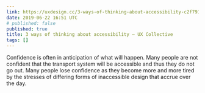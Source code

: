 ```yaml
---
link: https://uxdesign.cc/3-ways-of-thinking-about-accessibility-c2f791e683f5
date: 2019-06-22 16:51 UTC
# published: false
published: true
title: 3 ways of thinking about accessibility – UX Collective
tags: []
---
```


Confidence is often in anticipation of what will happen. Many people are not confident that the transport system will be accessible and thus they do not go out. Many people lose confidence as they become more and more tired by the stresses of differing forms of inaccessible design that accrue over the day.
